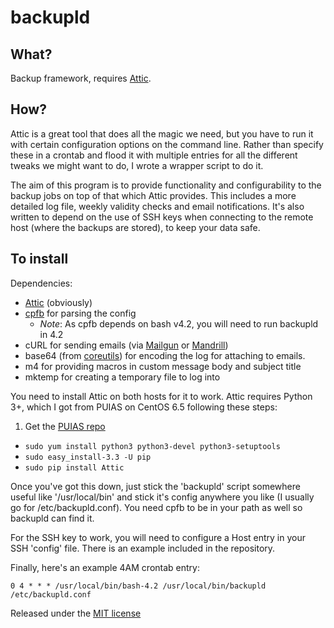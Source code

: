 backupld
====

## What?
Backup framework, requires [Attic](https://attic-backup.org/).

## How?
Attic is a great tool that does all the magic we need, but you have to run it with certain configuration options on the command line. Rather than specify these in a crontab and flood it with multiple entries for all the different tweaks we might want to do, I wrote a wrapper script to do it. 

The aim of this program is to provide functionality and configurability to the backup jobs on top of that which Attic provides. This includes a more detailed log file, weekly validity checks and email notifications. It's also written to depend on the use of SSH keys when connecting to the remote host (where the backups are stored), to keep your data safe.

## To install
Dependencies:

* [Attic](https://attic-backup.org/) (obviously)
* [cpfb](https://github.com/Joeasaurus/cpfb) for parsing the config
    * *Note*: As cpfb depends on bash v4.2, you will need to run backupld in 4.2
* cURL for sending emails (via [Mailgun](http://mailgun.com) or [Mandrill](http://mandrill.com))
* base64 (from [coreutils](https://www.gnu.org/software/coreutils/)) for encoding the log for attaching to emails.
* m4 for providing macros in custom message body and subject title
* mktemp for creating a temporary file to log into

You need to install Attic on both hosts for it to work. Attic requires Python 3+, which I got from PUIAS on CentOS 6.5 following these steps:

1. Get the [PUIAS repo](http://linuxsysconfig.com/2013/03/running-multiple-python-versions-on-centos6rhel6sl6/)
* `sudo yum install python3 python3-devel python3-setuptools`
* `sudo easy_install-3.3 -U pip`
* `sudo pip install Attic`

Once you've got this down, just stick the 'backupld' script somewhere useful like '/usr/local/bin' and stick it's config anywhere you like (I usually go for /etc/backupld.conf). You need cpfb to be in your path as well so backupld can find it.

For the SSH key to work, you will need to configure a Host entry in your SSH 'config' file. There is an example included in the repository.

Finally, here's an example 4AM crontab entry:

`0 4 * * * /usr/local/bin/bash-4.2 /usr/local/bin/backupld /etc/backupld.conf`

Released under the [MIT license](http://opensource.org/licenses/MIT)


